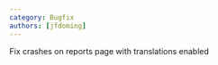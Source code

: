 ```yaml
---
category: Bugfix
authors: [jfdoming]
---
```


Fix crashes on reports page with translations enabled

